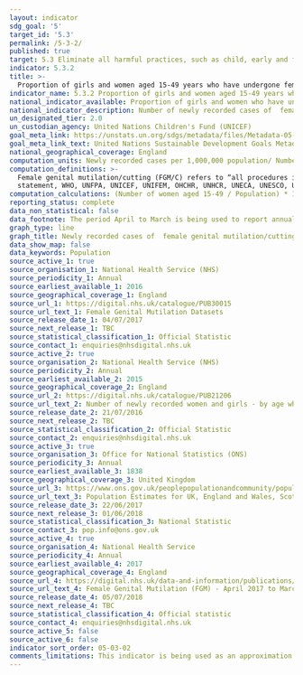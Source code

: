 ```yaml
---
layout: indicator
sdg_goal: '5'
target_id: '5.3'
permalink: /5-3-2/
published: true
target: 5.3 Eliminate all harmful practices, such as child, early and forced marriage and female genital mutilation
indicator: 5.3.2
title: >-
  Proportion of girls and women aged 15-49 years who have undergone female genital mutilation/cutting, by age
indicator_name: 5.3.2 Proportion of girls and women aged 15-49 years who have undergone female genital mutilation/cutting, by age
national_indicator_available: Proportion of girls and women who have undergone female genital mutilation/cutting by age at which mutilation/cutting occurred. 
national_indicator_description: Number of newly recorded cases of  female genital mutilation/cutting per 1,000,000 population
un_designated_tier: 2.0
un_custodian_agency: United Nations Children's Fund (UNICEF)
goal_meta_link: https://unstats.un.org/sdgs/metadata/files/Metadata-05-03-02.pdf
goal_meta_link_text: United Nations Sustainable Development Goals Metadata (PDF 206 KB)
national_geographical_coverage: England
computation_units: Newly recorded cases per 1,000,000 population/ Number of newly recorded cases
computation_definitions: >-
  Female genital mutilation/cutting (FGM/C) refers to “all procedures involving partial or total removal of the female external genitalia or other injury to the female genital organs for non-medical reasons" (World Health Organization, Eliminating Female Genital Mutilation - An interagency
  statement, WHO, UNFPA, UNICEF, UNIFEM, OHCHR, UNHCR, UNECA, UNESCO, UNDP, UNAIDS, WHO, Geneva, 2008, p.4).
computation_calculations: (Number of women aged 15-49 / Population) * 1,000,000
reporting_status: complete
data_non_statistical: false
data_footnote: The period April to March is being used to report annual data. The date on the X axis is the year at the start of the period
graph_type: line
graph_title: Newly recorded cases of  female genital mutilation/cutting per 1,000,000 population
data_show_map: false
data_keywords: Population
source_active_1: true
source_organisation_1: National Health Service (NHS)
source_periodicity_1: Annual
source_earliest_available_1: 2016
source_geographical_coverage_1: England
source_url_1: https://digital.nhs.uk/catalogue/PUB30015
source_url_text_1: Female Genital Mutilation Datasets
source_release_date_1: 04/07/2017
source_next_release_1: TBC
source_statistical_classification_1: Official Statistic 
source_contact_1: enquiries@nhsdigital.nhs.uk
source_active_2: true
source_organisation_2: National Health Service (NHS)
source_periodicity_2: Annual
source_earliest_available_2: 2015
source_geographical_coverage_2: England
source_url_2: https://digital.nhs.uk/catalogue/PUB21206
source_url_text_2: Number of newly recorded women and girls - by age when FGM was carried out and commissioning region
source_release_date_2: 21/07/2016
source_next_release_2: TBC
source_statistical_classification_2: Official Statistic 
source_contact_2: enquiries@nhsdigital.nhs.uk
source_active_3: true
source_organisation_3: Office for National Statistics (ONS)
source_periodicity_3: Annual
source_earliest_available_3: 1838
source_geographical_coverage_3: United Kingdom
source_url_3: https://www.ons.gov.uk/peoplepopulationandcommunity/populationandmigration/populationestimates/datasets/populationestimatesforukenglandandwalesscotlandandnorthernireland
source_url_text_3: Population Estimates for UK, England and Wales, Scotland and Northern Ireland
source_release_date_3: 22/06/2017
source_next_release_3: 01/06/2018
source_statistical_classification_3: National Statistic
source_contact_3: pop.info@ons.gov.uk
source_active_4: true
source_organisation_4: National Health Service
source_periodicity_4: Annual
source_earliest_available_4: 2017
source_geographical_coverage_4: England
source_url_4: https://digital.nhs.uk/data-and-information/publications/statistical/female-genital-mutilation/female-genital-mutilation-fgm---annual-report-2017-18
source_url_text_4: Female Genital Mutilation (FGM) - April 2017 to March 2018, Annual Report, Experimental Statistics Report - Supporting Data 
source_release_date_4: 05/07/2018
source_next_release_4: TBC
source_statistical_classification_4: Official statistic 
source_contact_4: enquiries@nhsdigital.nhs.uk
source_active_5: false
source_active_6: false
indicator_sort_order: 05-03-02
comments_limitations: This indicator is being used as an approximation of the UN SDG Indicator. Where possible, we will work to identify or develop UK data to meet the global indicator specification. This indicator has not been identified in collaboration with topic experts.
---
```

